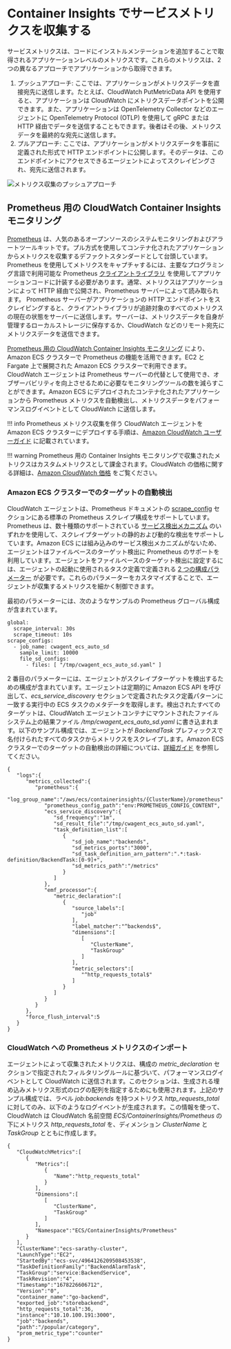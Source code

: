 # Container Insights でサービスメトリクスを収集する
サービスメトリクスは、コードにインストルメンテーションを追加することで取得されるアプリケーションレベルのメトリクスです。これらのメトリクスは、2 つの異なるアプローチでアプリケーションから取得できます。

1. プッシュアプローチ: ここでは、アプリケーションがメトリクスデータを直接宛先に送信します。たとえば、CloudWatch PutMetricData API を使用すると、アプリケーションは CloudWatch にメトリクスデータポイントを公開できます。また、アプリケーションは OpenTelemetry Collector などのエージェントに OpenTelemetry Protocol (OTLP) を使用して gRPC または HTTP 経由でデータを送信することもできます。後者はその後、メトリクスデータを最終的な宛先に送信します。
2. プルアプローチ: ここでは、アプリケーションがメトリクスデータを事前に定義された形式で HTTP エンドポイントに公開します。そのデータは、このエンドポイントにアクセスできるエージェントによってスクレイピングされ、宛先に送信されます。

![メトリクス収集のプッシュアプローチ](../../../../images/PushPullApproach.png)

## Prometheus 用の CloudWatch Container Insights モニタリング
[Prometheus](https://prometheus.io/docs/introduction/overview/) は、人気のあるオープンソースのシステムモニタリングおよびアラートツールキットです。プル方式を使用してコンテナ化されたアプリケーションからメトリクスを収集するデファクトスタンダードとして台頭しています。Prometheus を使用してメトリクスをキャプチャするには、主要なプログラミング言語で利用可能な Prometheus [クライアントライブラリ](https://prometheus.io/docs/instrumenting/clientlibs/) を使用してアプリケーションコードに計装する必要があります。通常、メトリクスはアプリケーションによって HTTP 経由で公開され、Prometheus サーバーによって読み取られます。
Prometheus サーバーがアプリケーションの HTTP エンドポイントをスクレイピングすると、クライアントライブラリが追跡対象のすべてのメトリクスの現在の状態をサーバーに送信します。サーバーは、メトリクスデータを自身が管理するローカルストレージに保存するか、CloudWatch などのリモート宛先にメトリクスデータを送信できます。

[Prometheus 用の CloudWatch Container Insights モニタリング](https://docs.aws.amazon.com/ja_jp/AmazonCloudWatch/latest/monitoring/ContainerInsights-Prometheus.html) により、Amazon ECS クラスターで Prometheus の機能を活用できます。EC2 と Fargate 上で展開された Amazon ECS クラスターで利用できます。CloudWatch エージェントは Prometheus サーバーの代替として使用でき、オブザーバビリティを向上させるために必要なモニタリングツールの数を減らすことができます。Amazon ECS にデプロイされたコンテナ化されたアプリケーションから Prometheus メトリクスを自動検出し、メトリクスデータをパフォーマンスログイベントとして CloudWatch に送信します。

!!! info
    Prometheus メトリクス収集を伴う CloudWatch エージェントを Amazon ECS クラスターにデプロイする手順は、[Amazon CloudWatch ユーザーガイド](https://docs.aws.amazon.com/ja_jp/AmazonCloudWatch/latest/monitoring/ContainerInsights-Prometheus-install-ECS.html) に記載されています。

!!! warning
    Prometheus 用の Container Insights モニタリングで収集されたメトリクスはカスタムメトリクスとして課金されます。CloudWatch の価格に関する詳細は、[Amazon CloudWatch 価格](https://aws.amazon.com/jp/cloudwatch/pricing/) をご覧ください。

### Amazon ECS クラスターでのターゲットの自動検出
CloudWatch エージェントは、Prometheus ドキュメントの [scrape_config](https://prometheus.io/docs/prometheus/latest/configuration/configuration/#scrape_config) セクションにある標準の Prometheus スクレイプ構成をサポートしています。Prometheus は、数十種類のサポートされている [サービス検出メカニズム](https://prometheus.io/docs/prometheus/latest/configuration/configuration/#scrape_config) のいずれかを使用して、スクレイプターゲットの静的および動的な検出をサポートしています。Amazon ECS には組み込みのサービス検出メカニズムがないため、エージェントはファイルベースのターゲット検出に Prometheus のサポートを利用しています。エージェントをファイルベースのターゲット検出に設定するには、エージェントの起動に使用されるタスク定義で定義される [2 つの構成パラメーター](https://docs.aws.amazon.com/ja_jp/AmazonCloudWatch/latest/monitoring/ContainerInsights-Prometheus-Setup-configure-ECS.html) が必要です。これらのパラメーターをカスタマイズすることで、エージェントが収集するメトリクスを細かく制御できます。

最初のパラメーターには、次のようなサンプルの Prometheus グローバル構成が含まれています。

```
global:
  scrape_interval: 30s
  scrape_timeout: 10s
scrape_configs:
  - job_name: cwagent_ecs_auto_sd
    sample_limit: 10000
    file_sd_configs:
      - files: [ "/tmp/cwagent_ecs_auto_sd.yaml" ] 
```

2 番目のパラメーターには、エージェントがスクレイプターゲットを検出するための構成が含まれています。エージェントは定期的に Amazon ECS API を呼び出して、*ecs_service_discovery* セクションで定義されたタスク定義パターンに一致する実行中の ECS タスクのメタデータを取得します。検出されたすべてのターゲットは、CloudWatch エージェントコンテナにマウントされたファイルシステム上の結果ファイル */tmp/cwagent_ecs_auto_sd.yaml* に書き込まれます。以下のサンプル構成では、エージェントが *BackendTask* プレフィックスで名付けられたすべてのタスクからメトリクスをスクレイプします。Amazon ECS クラスターでのターゲットの自動検出の詳細については、[詳細ガイド](https://docs.aws.amazon.com/ja_jp/AmazonCloudWatch/latest/monitoring/ContainerInsights-Prometheus-Setup-autodiscovery-ecs.html) を参照してください。

```
{
   "logs":{
      "metrics_collected":{
         "prometheus":{
            "log_group_name":"/aws/ecs/containerinsights/{ClusterName}/prometheus"
            "prometheus_config_path":"env:PROMETHEUS_CONFIG_CONTENT",
            "ecs_service_discovery":{
               "sd_frequency":"1m",
               "sd_result_file":"/tmp/cwagent_ecs_auto_sd.yaml",
               "task_definition_list":[
                  {
                     "sd_job_name":"backends",
                     "sd_metrics_ports":"3000",
                     "sd_task_definition_arn_pattern":".*:task-definition/BackendTask:[0-9]+",
                     "sd_metrics_path":"/metrics"
                  }
               ]
            },
            "emf_processor":{
               "metric_declaration":[
                  {
                     "source_labels":[
                        "job"
                     ],
                     "label_matcher":"^backends$",
                     "dimensions":[
                        [
                           "ClusterName",
                           "TaskGroup"
                        ]
                     ],
                     "metric_selectors":[
                        "^http_requests_total$"
                     ]
                  }
               ]
            }
         }
      },
      "force_flush_interval":5
   }
}
```

### CloudWatch への Prometheus メトリクスのインポート
エージェントによって収集されたメトリクスは、構成の *metric_declaration* セクションで指定されたフィルタリングルールに基づいて、パフォーマンスログイベントとして CloudWatch に送信されます。このセクションは、生成される埋め込みメトリクス形式のログの配列を指定するためにも使用されます。上記のサンプル構成では、ラベル *job:backends* を持つメトリクス *http_requests_total* に対してのみ、以下のようなログイベントが生成されます。この情報を使って、CloudWatch は CloudWatch 名前空間 *ECS/ContainerInsights/Prometheus* の下にメトリクス *http_requests_total* を、ディメンション *ClusterName* と *TaskGroup* とともに作成します。

```
{
   "CloudWatchMetrics":[
      {
         "Metrics":[
            {
               "Name":"http_requests_total"
            }
         ],
         "Dimensions":[
            [
               "ClusterName",
               "TaskGroup"
            ]
         ],
         "Namespace":"ECS/ContainerInsights/Prometheus"
      }
   ],
   "ClusterName":"ecs-sarathy-cluster",
   "LaunchType":"EC2",
   "StartedBy":"ecs-svc/4964126209508453538",
   "TaskDefinitionFamily":"BackendAlarmTask",
   "TaskGroup":"service:BackendService",
   "TaskRevision":"4",
   "Timestamp":"1678226606712",
   "Version":"0",
   "container_name":"go-backend",
   "exported_job":"storebackend",
   "http_requests_total":36,
   "instance":"10.10.100.191:3000",
   "job":"backends",
   "path":"/popular/category",
   "prom_metric_type":"counter"
}
```
